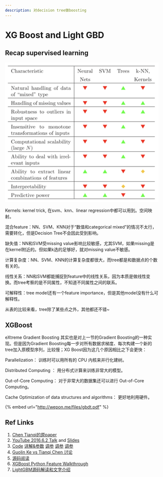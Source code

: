 ```yaml
---
description: 对decision tree做boosting
---
```


# XG Boost and Light GBD

## Recap supervised learning

![](../.gitbook/assets/image%20%287%29.png)

Kernels: kernel trick, 在svm、knn、linear regression中都可以用到。空间映射。

混合feature：NN、SVM、KNN对于“数值和categorical mixed”的情况不太行，需要转化，但是Decision Tree不会因此受到影响。

缺失值：NN和SVM受missing value影响比较敏感，尤其SVM，如果missing是在kernel附近的。但如果k选的足够好，就对missing value不敏感。

计算复杂度：NN、SVM、KNN的计算复杂度都很大，而tree都是和数据点的个数有关的。

线性关系：NN和SVM都能捕捉到feature中的线性关系，因为本质是做线性变换。而tree考察的是不同属性，不知道不同属性之间的联系。

可解释性：tree model还有一个feature importance，但是其他model没有什么可解释性。

从表的比较来看，tree除了某些点之外，其他都还不错~ 





## XGBoost

eXtreme Gradient Boosting 其实也是对上一节的Gradient Boosting的一种实现。但是因为Gradient Boosting每一步对所有数据求梯度、每次构建一个新的tree加入原模型序列，比较慢；XG Boost因为这几个原因相比之下会更快：

Parallelization： 训练时可以用所有的 CPU 内核来并行化建树。 

Distributed Computing ： 用分布式计算来训练非常大的模型。 

Out-of-Core Computing： 对于非常大的数据集还可以进行 Out-of-Core Computing。 

Cache Optimization of data structures and algorithms： 更好地利用硬件。



{% embed url="http://wepon.me/files/gbdt.pdf" %}







## Ref Links

1. [Chen Tianqi的原paper](http://delivery.acm.org/10.1145/2940000/2939785/p785-chen.pdf?ip=24.38.219.89&id=2939785&acc=CHORUS&key=4D4702B0C3E38B35%2E4D4702B0C3E38B35%2E4D4702B0C3E38B35%2E6D218144511F3437&__acm__=1567967546_74d92e2d4377b729191fb4188a5b00fe)
2. [YouTube 2016.6.2 Talk](https://www.youtube.com/watch?v=Vly8xGnNiWs&feature=youtu.be) and [Slides](https://speakerdeck.com/datasciencela/tianqi-chen-xgboost-overview-and-latest-news-la-meetup-talk?slide=54)
3. [Code](https://blog.csdn.net/aliceyangxi1987/article/details/72969146)   [详解&参数](https://www.cnblogs.com/webRobot/p/8099314.html)  [调参](https://www.jianshu.com/p/6a706c50afdf)  [调参](https://www.analyticsvidhya.com/blog/2016/03/complete-guide-parameter-tuning-xgboost-with-codes-python/)   [调参](https://www.analyticsvidhya.com/blog/2016/02/complete-guide-parameter-tuning-gradient-boosting-gbm-python/)
4. [Guolin Ke vs Tianqi Chen 讨论](https://www.zhihu.com/question/51644470/answer/130946285)
5. [源码阅读](http://mlnote.com/2016/10/29/xgboost-code-review-with-paper/)
6. [XGBoost Python Feature Walkthrough](https://github.com/dmlc/xgboost/tree/master/demo/guide-python)
7. [LightGBM源码解读和文字介绍](https://www.hrwhisper.me/machine-learning-lightgbm/)



